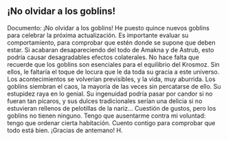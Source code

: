 ## ¡No olvidar a los goblins!
Documento: ¡No olvidar a los goblins!
He puesto quince nuevos goblins para celebrar la próxima actualización. Es importante evaluar su comportamiento, para comprobar que estén donde se supone que deben estar. Si acabaran desapareciendo del todo de Amakna y de Astrub, esto podría causar desagradables efectos colaterales.
No hace falta que recuerde que los goblins son esenciales para el equilibrio del Krosmoz. Sin ellos, le faltaría el toque de locura que le da toda su gracia a este universo. Los acontecimientos se volverían previsibles, y la vida, muy aburrida. Los goblins siembran el caos, la mayoría de las veces sin percatarse de ello. Su estupidez raya en lo genial. Su ingenuidad podría pasar por candor si no fueran tan pícaros, y sus dulces tradicionales serían una delicia si no estuvieran rellenos de pelotillas de la nariz... Cuestión de gustos, pero los goblins no tienen ninguno.
Tengo que ausentarme contra mi voluntad: tengo que ordenar cierta habitación. Cuento contigo para comprobar que todo está bien. ¡Gracias de antemano!
H.

